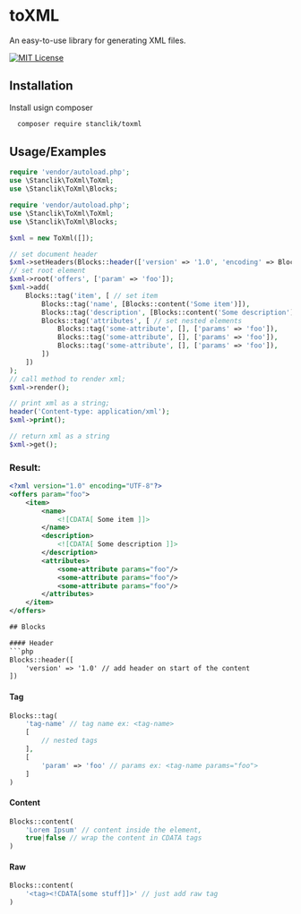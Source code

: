 
# toXML

An easy-to-use library for generating XML files.



[![MIT License](https://img.shields.io/badge/License-MIT-green.svg)](https://choosealicense.com/licenses/mit/)



## Installation

Install usign composer

```bash
  composer require stanclik/toxml
```
    
## Usage/Examples

```php
require 'vendor/autoload.php';
use \Stanclik\ToXml\ToXml;
use \Stanclik\ToXml\Blocks;

require 'vendor/autoload.php';
use \Stanclik\ToXml\ToXml;
use \Stanclik\ToXml\Blocks;

$xml = new ToXml([]);

// set document header
$xml->setHeaders(Blocks::header(['version' => '1.0', 'encoding' => Blocks::UTF_8]));
// set root element
$xml->root('offers', ['param' => 'foo']);
$xml->add(
    Blocks::tag('item', [ // set item
        Blocks::tag('name', [Blocks::content('Some item')]),
        Blocks::tag('description', [Blocks::content('Some description')]),
        Blocks::tag('attributes', [ // set nested elements
            Blocks::tag('some-attribute', [], ['params' => 'foo']),
            Blocks::tag('some-attribute', [], ['params' => 'foo']),
            Blocks::tag('some-attribute', [], ['params' => 'foo']),
        ])
    ])
);
// call method to render xml;
$xml->render();

// print xml as a string;
header('Content-type: application/xml');
$xml->print();

// return xml as a string
$xml->get();
```

### Result:
```xml
<?xml version="1.0" encoding="UTF-8"?>
<offers param="foo">
    <item>
        <name>
            <![CDATA[ Some item ]]>
        </name>
        <description>
            <![CDATA[ Some description ]]>
        </description>
        <attributes>
            <some-attribute params="foo"/>
            <some-attribute params="foo"/>
            <some-attribute params="foo"/>
        </attributes>
    </item>
</offers>

## Blocks

#### Header
```php
Blocks::header([
    'version' => '1.0' // add header on start of the content
])
```

#### Tag
```php
Blocks::tag(
    'tag-name' // tag name ex: <tag-name>
    [
        // nested tags
    ],
    [
        'param' => 'foo' // params ex: <tag-name params="foo">
    ]
)
```

#### Content

```php
Blocks::content(
    'Lorem Ipsum' // content inside the element,
    true|false // wrap the content in CDATA tags
)
```

#### Raw
```php
Blocks::content(
    '<tag><!CDATA[some stuff]]>' // just add raw tag
)
```
